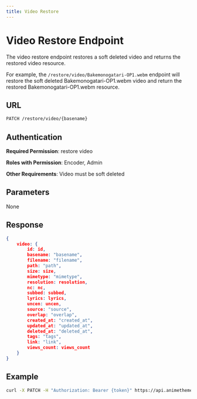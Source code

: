 ```yaml
---
title: Video Restore
---
```


# Video Restore Endpoint

The video restore endpoint restores a soft deleted video and returns the restored video resource.

For example, the `/restore/video/Bakemonogatari-OP1.webm` endpoint will restore the soft deleted Bakemonogatari-OP1.webm video and return the restored Bakemonogatari-OP1.webm resource.

## URL

```sh
PATCH /restore/video/{basename}
```

## Authentication

**Required Permission**: restore video

**Roles with Permission**: Encoder, Admin

**Other Requirements**: Video must be soft deleted

## Parameters

None

## Response

```json
{
    video: {
        id: id,
        basename: "basename",
        filename: "filename",
        path: "path",
        size: size,
        mimetype: "mimetype",
        resolution: resolution,
        nc: nc,
        subbed: subbed,
        lyrics: lyrics,
        uncen: uncen,
        source: "source",
        overlap: "overlap",
        created_at: "created_at",
        updated_at: "updated_at",
        deleted_at: "deleted_at",
        tags: "tags",
        link: "link",
        views_count: views_count
    }
}
```

## Example

```bash
curl -X PATCH -H "Authorization: Bearer {token}" https://api.animethemes.moe/restore/video/Bakemonogatari-OP1.webm
```
